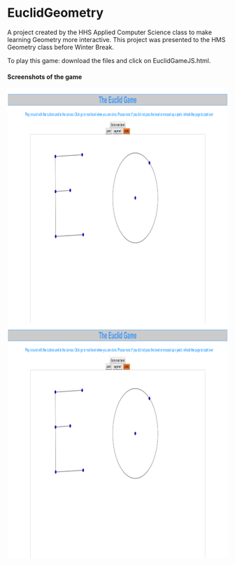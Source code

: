 # EuclidGeometry

A project created by the HHS Applied Computer Science class to make learning Geometry more interactive. This project was presented to the HMS Geometry class before Winter Break.

To play this game: download the files and click on EuclidGameJS.html. 

#### Screenshots of the game
<img src="https://github.com/JohnF8/EuclidGeometry/blob/master/Images/intro.png" width="753" height="536">

<img src="https://github.com/JohnF8/EuclidGeometry/blob/master/Images/intro.png" width="753" height="536">

